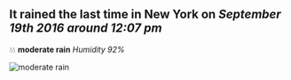 ## It rained the last time in New York on *September 19th 2016 around 12:07 pm*
💧💧  **moderate rain** *Humidity 92%*

![moderate rain](http://openweathermap.org/img/w/10d.png)

